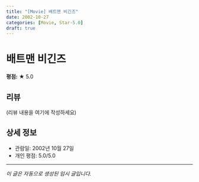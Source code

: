 ```yaml
---
title: "[Movie] 배트맨 비긴즈"
date: 2002-10-27
categories: [Movie, Star-5.0]
draft: true
---
```


# 배트맨 비긴즈

**평점:** ★ 5.0

## 리뷰

(리뷰 내용을 여기에 작성하세요)

## 상세 정보

- 관람일: 2002년 10월 27일
- 개인 평점: 5.0/5.0

---

*이 글은 자동으로 생성된 임시 글입니다.*
